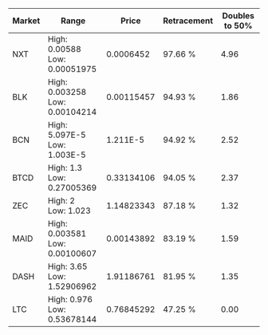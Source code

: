 | Market | Range | Price| Retracement | Doubles to 50% |
| --- | --- | --- | --- | --- |
| NXT | High: 0.00588<br />Low: 0.00051975 | 0.0006452 | 97.66 % | 4.96 |
| BLK | High: 0.003258<br />Low: 0.00104214 | 0.00115457 | 94.93 % | 1.86 |
| BCN | High: 5.097E-5<br />Low: 1.003E-5 | 1.211E-5 | 94.92 % | 2.52 |
| BTCD | High: 1.3<br />Low: 0.27005369 | 0.33134106 | 94.05 % | 2.37 |
| ZEC | High: 2<br />Low: 1.023 | 1.14823343 | 87.18 % | 1.32 |
| MAID | High: 0.003581<br />Low: 0.00100607 | 0.00143892 | 83.19 % | 1.59 |
| DASH | High: 3.65<br />Low: 1.52906962 | 1.91186761 | 81.95 % | 1.35 |
| LTC | High: 0.976<br />Low: 0.53678144 | 0.76845292 | 47.25 % | 0.00 |
